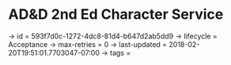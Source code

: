 # AD&D 2nd Ed Character Service

-> id = 593f7d0c-1272-4dc8-81d4-b647d2ab5dd9
-> lifecycle = Acceptance
-> max-retries = 0
-> last-updated = 2018-02-20T19:51:01.7703047-07:00
-> tags = 
